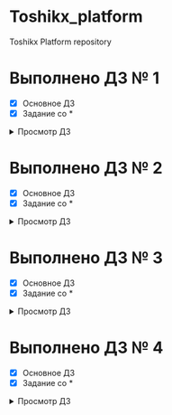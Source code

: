 # Toshikx_platform
Toshikx Platform repository

# Выполнено ДЗ № 1

 - [X] Основное ДЗ
 - [X] Задание со *
<details>
<summary>Просмотр ДЗ </summary>

## В процессе сделано:
 - Изучены способы восстановления контейнеров:
   Различные причины запуска контейнеров в namespace kube-system:
    - Конетейнеры kube-proxy - контролируютя DaemonSet, а значит kube-controller-manager должен поднимать pods на каждом узле кластера
    - Контейнер core-dns создаются посредством контроллера репликации ReplicaSet, и работает по принципу того, что должно быть не менее X заявленных pods 
    - Контейнеры etcd, kube-apiserver, kube-controller-manager и kube-scheduler нужны для работы кластера и контроллируются непосредственно демоном kubelet на controle-plane ноде
 - Создан Dockerfile с веб-сервоером на основе nginx, который отображает файлы из корня /app
 - Создан web-pod.yaml манифест для запуска nginx сервера из предыдущего пунка с добавлеием контейнера инициализации Pod
 - Создан frontend-pod-healthy.yaml манифест, который запускает frontend сервис Hipster Shop (Pod в статусе Running)

## Как запустить проект:
 - Нужен предварительно настроенный кластер и доступ к нему при помощи kubectl, например на основе minikube: 
   ```sh
   minikube start 
   ```
 - Необходимо склонировать себе репозиторий и перейти в ветку kubernetes-intro: 
   ```sh
   git clone https://github.com/otus-kuber-2023-02/Toshikx_platform.git
   cd Toshikx_platform
   git checkout -b kubernetes-intro
   ```
 - Применить манифест web-pod.yaml и frontend-pod-healthy.yaml:
   ```sh
   kubectl apply -f ./kubernetes-intro/web-pod.yaml
   kubectl apply -f ./kubernetes-intro/frontend-pod-healthy.yaml
   ```
## Как проверить работоспособность:
### Как проверить работоспособность web-pod.yaml
 - Дождаться запуска Pod:
   ```sh 
   watch kubectl get po web
   ```
 - Выполнить port-forwarding: 
   ```sh
   kubectl port-forward --address 0.0.0.0 pod/web 8000:8000
   ```
 - Перейти по адреус http://localhost:8000/index.html
### Как проверить работоспособность frontend
  - Выполнить команду и проверить статус Pod:
    ```
    kubectl get po frontend
    ```

## PR checklist:
 - [x] Выставлен label с темой домашнего задания
</details>

# Выполнено ДЗ № 2

 - [X] Основное ДЗ
 - [X] Задание со *
<details>
<summary>Просмотр ДЗ </summary>

## В процессе сделано:
 - Созданы следующие файлы манифестов: 
    - kind-config.yaml - конфигурация кластера kind 
    - frontend-replicaset.yaml - контроллер репликации ReplicaSet для сервиса frontend 
    - frontend-deployment.yaml - Deployment сервиса frontend с использованием readinessProbe
    - paymentservice-replicaset.yaml - контроллер репликации ReplicaSet для сервиса paymetnService 
    - paymetnservice-deployment.yaml - Deployment сервиса paymetnService
    - paymentservice-deployment-bg.yaml - Deployment настроенный в качестве аналога blue-green развёртывания 
    - paymentservice-deployment-reverse.yaml - Deployment настроенный в качестве reverse rolling update 
    - node-exporter-daemonset.yaml - DaemonSet node-exporter с игнорированием tolerations на мастер-ноде
 - Подготовлен ответ на вопрос:
    - Вопрос: 
      Руководствуясь материалами лекции опишите произошедшую ситуацию,
      почему обновление ReplicaSet не повлекло обновление запущенных pod?
    - Ответ: Контроллер репликации следит за количеством подов. Т.е. когда мы обновили контроллер, он проверил, что поды этого типа меток уже существуют в нужном количестве и не стал ничего с ними делать, не смотря на разницу в тегах образов
## Как запустить проект:
- Необходимо склонировать себе репозиторий и перейти в ветку kubernetes-intro: 
  ```sh
  git clone https://github.com/otus-kuber-2023-02/Toshikx_platform.git
  cd Toshikx_platform
  git checkout -b kubernetes-controllers
  cd kubernetes-controllers
  ```
- Нужен предварительно настроенный кластер и доступ к нему при помощи kubectl на основе kind: 
  ```sh
  kind create cluster --config kind-config.yaml  
  ```
- Применить манифест ReplicaSet для frontend:
  ```sh
  kubectl apply -f frontend-replicaset.yaml
  ```
- Применить манифест paymentservice-deploymant.yaml:
  ```sh
  kubectl apply -f paymentservice-deployment.yaml
  ```
- Применить манифест paymentservice-deployment-reverse.yaml:
  ```sh
  kubectl apply -f paymetnservice-deployment-reverse.yaml
  ```
- Применить манифест frontend-deploymetn.yaml:
  ```sh
  kubectl apply -f frontend-deployment.yaml
  ```
- Применить манифест node exporter:
  ```sh
  kubectl apply -f node-exporter-daemonset.yaml
  ```
## Как проверить работоспособность:
### Как проверить работоспособность frontend-replicaset.yaml
 - Дождаться запуска трёх Pod:
   ```sh 
   watch kubectl get po frontend
   ```
### Как проверить работоспособность paymentService
  - Дождаться запуска под, контроллируемых Deployment:
    ```sh
    watch kubectl get po paymentservice
    ```
### Как проверить работоспособность paymentService BlueGreen
  - Дождаться запуска под, контроллируемых Deployment:
    ```sh
    watch kuebctl get po paymetnservice
    ```
  - Выполнить rollout restart deployment для проверки работы системы развёртывания:
    ```sh
    kubectl rollout restart deployment paymentservice | watch kubectl get po 
    ```
### Как проверить работоспособность paymentService Reverse Rolling Update 
  - Дождаться запуска под, контроллируемых Deployment:
    ```sh
    watch kuebctl get po paymetnservice
    ```
  - Выполнить rollout restart deployment для проверки работы системы развёртывания:
    ```sh
    kubectl rollout restart deployment paymentservice | watch kubectl get po 
    ```
### Как проверить работоспособность frontendService с применёнными readinessProbe
  - Просмотр запуска под:
    ```sh
    watch kuebctl get po
    ```
  - Проверка наличия проб:
    ```sh
    kubectl describe pod *podName*
    ```
### Как проверить работоспособность nodeExporter
  - Просмотр запуска под:
    ```sh
    watch kuebctl get po -n monitoring
    ```
  - Форвардинг портов для проверки работоспособности метрик:
    ```sh
    kubectl port-forward *podName* 9100:9100 -n monitoring
    curl localhost:9100/metrics
    ```
  - Проверка, что есть пода на мастер ноде 
    ```sh
    kubectl get po -n monitoring -o wide
    ```

## PR checklist:
 - [x] Выставлен label с темой домашнего задания
</details>

# Выполнено ДЗ № 3

 - [X] Основное ДЗ
 - [X] Задание со *
<details>
<summary>Просмотр ДЗ </summary>

## В процессе сделано:
 - Добавлены проверки на Pod
 - Созданы следующие файлы манифестов: 
    - metallb-config.yaml - файл конфигурации сервиса metallb;
    - nginx-lb.yaml - Сервис типа LoadBalancer, распределяющий трафик для  Ingress Nginx контроллера;
    - web-deploy.yaml - Deployment сервиса web из первого домашнего задания с исправными readiness & liveness probe;
    - web-ingress.yaml - Ingress для сервиса web;
    - web-svc-cip.yaml - Service с типом CluterIP для сервиса web;
    - web-svc-headless.yaml - Headless Service сервиса web;
    - web-svc-lb.yaml - Service для сервиса web типа LoadBalancer.
 - Созданы файлы манифестов для заданий со *:
    - ./canary/canary-ing.yaml - Ingress с аннотациями для переадресации трафика на новые Pods при canary deploy;
    - ./coredns/core-dns-lb.yaml - Service типа LoadBalancer для доступа к Kube-DNS вне кластера;
    - ./dashboard/dashboard-ing.yaml - Ingress для доступа к сервису Kubernetes Dashboard по /dashboard пути адресной строки.
 - Подготовлен ответ на вопрос:
    - Вопрос: 
      Почему следующая конфигурация валидна, но не имеет смысла?
      ```yaml
      livenessProbe:
        exec:
          command:
            - 'sh'
            - '-c'
            - 'ps aux | grep my_web_server_process'
      ```
        - Ответ: Такая команда позволит только увидеть, что процесс запущен, но не даёт информации о его работспособности
    - Вопрос: Бывают ли ситуации, когда она все-таки имеет смысл?
        - Ответ: Например в случае, если ошибка конфигурации не позволяет запустить процесс приложения
## Как запустить проект:
- Необходимо склонировать себе репозиторий и перейти в ветку kubernetes-intro: 
  ```sh
  git clone https://github.com/otus-kuber-2023-02/Toshikx_platform.git
  cd Toshikx_platform
  git checkout -b kubernetes-network
  cd kubernetes-network
  ```
- Нужен предварительно настроенный кластер и доступ к нему при помощи kubectl на основе minikube: 
  ```sh
  minikube start
  ```
- Применить манифест Deployment для сервиса web:
  ```sh
  kubectl apply -f web-deploy.yaml
  ```
- Применить манифест web-svc-cip.yaml:
  ```sh
  kubectl apply -f web-svc-cip.yaml
  ```
- Для работы следующей части задания необходимо выполнить конфигурацию IPVS, для этого необходимо выполнить следующее:
  ```sh
  kubectl --namespace kube-system edit configmap/kube-proxy
  ```
  В открывшемся редакторе найти и заменить поля mode и strictARP на следующие значения:
  ```yaml
  ...
  ipvs:
    strictARP: true
  mode: "ipvs"
  ...
  ```
  После чего необходимо перезапустить под kube-proxy:
  ```sh
  kubectl --namespace kube-system delete pod --selector='k8s-app=kube-proxy'
  ```

  Очистка правил iptables:
    ```sh
    touch /tmp/iptables.cleanup
    ```
    Добавить в созданный файл следующие правила:
    ```sh
    *nat
    -A POSTROUTING -s 172.17.0.0/16 ! -o docker0 -j MASQUERADE
    COMMIT
    *filter
    COMMIT
    *mangle
    COMMIT
    ```
    Применить конфигурацию:
    ```sh
    iptables-restore /tmp/iptables.cleanup
    ```
    Проверка результатов после ожидания 30 секунд:
    ```sh
    iptables --list -nv -t nat
    ```
- Установка metallb:
  - Для установки metallb версии 0.13.9 (актуальная информация об установке [здесь](https://metallb.org/installation/)) выполнить следующую команду:
    ```sh
    kubectl apply -f https://raw.githubusercontent.com/metallb/metallb/v0.13.9/config/manifests/metallb-native.yaml
    ```
  - Применение файла конфигурации:
    ```sh
    kubectl apply -f metallb-config.yaml
    ```
  - Добавление статического маршрута:
    ```sh
    minikube ssh
    ip addr show eth0 
    ```
    В выводе второй команды нужен inet адресс <br />
    *sample:*
    ```sh
    inet 192.168.64.4/24 brd 192.168.64.255 scope global dynamic eth0
    ```
    И добавить адресс в основной ОС на IP-адресс Minikube (*Linux sample*):
    ```sh
    ip route add 172.17.255.0/24 via 192.168.64.4
    ```
- Создание сервиса Web типа LoadBalancer:
  ```sh
  kubectl apply -f web-svc-lb.yaml
  ```
- Создание сервиса DNS типа LoadBalancer после конфигурирования MetalLB:
  ```sh
  kubectl apply -f ./coredns/core-dns-lb.yaml
  ```
- Для следующей части задания нужен NGINX Ingress Controller:
  - Установка: <br />
    Примените манифест из [актуальной]() версии:
    ```sh
    kubectl apply -f https://raw.githubusercontent.com/kubernetes/ingress-nginx/controller-v1.6.4/deploy/static/provider/cloud/deploy.yaml
    ```
  - Конфигурирование: <br />
    Для успешной работы ingress-controller в связке с нашим MetalLB необходимо предварительно удалить сервис, поставляемый NGINX:
    ```sh
    kubectl delete svc ingress-nginx-controller -n ingress-nginx
    ```
    После чего, применить наш собственный сервис:
    ```sh
    kubectl apply -f nginx-lb 
    ```
- Применение манифеста headless сервиса web:
  ```sh
  kubectl apply -f web-svc-headless.yaml
  ```
- Применение манифеста Ingress сервиса web:
  ```sh
  kubectl apply -f web-ingress.yaml
  ```
- Применение манифеста для dashboard: <br />
  Прежде чем применять манифест самого Ingress, необходимо получить работающий сервис, актуальная версия [здесь](https://github.com/kubernetes/dashboard): 
  ```sh
  kubectl apply -f https://raw.githubusercontent.com/kubernetes/dashboard/v2.7.0/aio/deploy/recommended.yaml
  ```
  После чего можно применять манифест Ingress:
  ```sh
  kubectl apply -f ./dashboard/dashboard-ing.yaml
  ```
- Применение манифеста ingress с канареечным развёртывыанием:
  ```sh
  kubectl apply -f ./canary/canary-ing.yaml
  ```
## Как проверить работоспособность:
### Как проверить работоспособность Web Deployment
 - Дождаться запуска трёх Pod:
   ```sh 
   watch kubectl get po web
   ```
 - Проверить условия Available и Progressing для Deploymetn
   ```sh
   kubectl describe deployment web
   ```
 - Проверить условия Conditions у конкретной Pod:
   ```sh
   kubectl get po 
   kubectl describe po *pod_name*
   ```
### Как проверить работоспособность Web Service ClusterIP
  - Проверить наличие сервиса с нужным названием и типом Type:
    ```sh
    kubectl get svc web-svc-cip
    ```
  - Можно дополнительно проверить доступность сервиса на ноде:
    ```sh
    minikube ssh
    curl http://<CLUSTER-IP>/index.html
    iptables --list -nv -t nat
    ```
    *Примечание, ping \<CLUSTER-IP> работать не будет*
### Как проверить работоспособность IPVS
  - Перейти в виртуальную машину minikube:
    ```sh
    minikube ssh
    ```
  - Выполнить ping сервиса с адресом \<CLUSTER-IP>:
    ```sh
    ping <CLUSTER-IP>
    ```
  - Проверка сервиса на интерфейсе kube-ipvs0:
    ```sh
    ip addr show kube-ipvs0
    ```
### Проверка работы сервисов MetalLB
  - Проверить работоспособность компонентов:
    ```sh
    kubectl --namespace metallb-system get all
    ```
  - После применения web-svc-lb.yaml проверить логи пода-контроллера MetalLB:
    ```sh
    kubectl --namespace metallb-system logs pod/controller-XXXXXXXX-XXXXXX
    ```
  - Посмотреть назначенный IP-адресс для сервиса:
    ```sh
    kubectl describe svc web-svc-lb
    ```
  - Перейти по адресу сервиса LodBalancer в браузере и получить веб-страницу
### Проверка работы внешнего DNS 
  - Проверить адресс сервиса через наш внешний DNS:
    ```sh
    nslookup web-svc-lb.default.svc.cluster.local 172.17.255.2
    ```
### Проверка работоспособности Ingress-Controller
  - Чтобы проверить работоспособность нашего сервиса, необходимо получить его внешний адрес:
    ```sh
    kubectl get svc -n ingress-nginx
    ```
    После чего можно в браузере перейти по этому адресу, или выполнить curl:
    ```sh
    curl <EXTERNAL-IP>
    ```
    В любом случае при успешной работе мы получим страницу с 404 ошибкой и указанием на версию nginx
### Проверка работоспособности правил Ingress
  - После применения манифестов сервиса и Ingress правила, необходимо получить внешний адрес для подключения:
    ```sh
    kubectl describe ingress/web
    ```
  Теперь можно проверить, что страница доступна в бразуере или при помощи curl адреса http://\<LB_IP>/web/index.html
### Проверка работоспособности dashboard
  - Получить внешний адресс dasboard:
    ```sh
    kubectl get ing -n kubernetes-dashboard
    ```
    Перейти по адресу в браузере по адресу https://<ING-IP>/dashboard/#/login
### Проерка работоспособности canary deployment
  - Получить внешний адресс Ingress:
    ```sh
    kubectl get ing/web
    ```
  - Изменить образ и выполнить RolloutRestart Deployment:
    ```sh
    kubectl rollout restart deployment web
    ```
  - В браузере 30% от общего числа запросов пойдёт на новую версию Deployment
## PR checklist:
 - [x] Выставлен label с темой домашнего задания
</details>

# Выполнено ДЗ № 4

 - [X] Основное ДЗ
 - [X] Задание со *
<details>
<summary>Просмотр ДЗ </summary>

## В процессе сделано:
 - Проверена работа StatefulSet в кластере Kubernets;
 - Созданы следующие файлы манифестов: 
    - secret.yaml - Хранение секретов для переменных окружения;


## Как запустить проект:
- Необходимо склонировать себе репозиторий и перейти в ветку kubernetes-intro: 
  ```sh
  git clone https://github.com/otus-kuber-2023-02/Toshikx_platform.git
  cd Toshikx_platform
  git checkout -b kubernetes-volumes
  cd kubernetes-volumes
  ```
- Нужен предварительно настроенный кластер и доступ к нему при помощи kubectl на основе kind: 
  ```sh
  kind cluster create
  ```
- Применить манифесты в следующем порядке:
  ```sh
  kuectl apply -f secret.yaml
  kubectl apply -f minio-headless-service.yaml
  kubectl apply -f statefullset.yaml
  ```
## Как проверить работоспособность:
### Как проверить работоспособность
 - Проверить наличие StatefulSet:
   ```sh
   kubectl get statefulset/minio
   ```
 - Проверить наличие нужного нам PV:
   ```sh 
   kubectl get pv 
   ```
 - Проверить наличие созданного автоматически PVC:
   ```sh
   kubectl get pvc/data-minio-0
   ```
 - Проверить состояние Pod:
   ```sh
   kubectl get po/minio-0
   ```
 - Проверить, что данные в переменные окружения идут из Secrets:
   ```sh
   kubectl describe po/minio-0
   ```
   *В разделе Environment будет описано, что данные засекречены*
## PR checklist:
 - [x] Выставлен label с темой домашнего задания
</details>